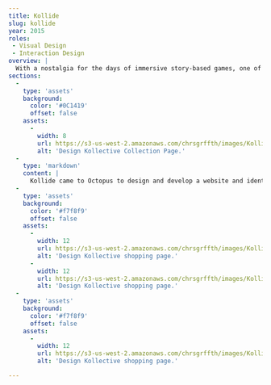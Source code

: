 ```yaml
---
title: Kollide
slug: kollide
year: 2015
roles:
 - Visual Design
 - Interaction Design
overview: |
  With a nostalgia for the days of immersive story-based games, one of the top executives of Blizzard Entertainment – the makers of World of Warcraft – and an experienced game tester and developer came together to kickstart a new age of gaming.
sections:
  -
    type: 'assets'
    background:
      color: '#0C1419'
      offset: false
    assets:
      -
        width: 8
        url: https://s3-us-west-2.amazonaws.com/chrsgrffth/images/Kollide-Landing.png
        alt: 'Design Kollective Collection Page.'
  -
    type: 'markdown'
    content: |
      Kollide came to Octopus to design and develop a website and identity to build interest for their budding independent game studio. With amazing concept art provided, I created the visual design for Kollide's marketing website and prepared it for hand-off to our developer [Sean Washington](http://seanwash.com).
  -
    type: 'assets'
    background:
      color: '#f7f8f9'
      offset: false
    assets:
      -
        width: 12
        url: https://s3-us-west-2.amazonaws.com/chrsgrffth/images/Kollide-Vision-Values.png
        alt: 'Design Kollective shopping page.'
      -
        width: 12
        url: https://s3-us-west-2.amazonaws.com/chrsgrffth/images/Kollide-Game-Story.png
        alt: 'Design Kollective shopping page.'
  -
    type: 'assets'
    background:
      color: '#f7f8f9'
      offset: false
    assets:
      -
        width: 12
        url: https://s3-us-west-2.amazonaws.com/chrsgrffth/images/Kollide-Blog-Post.png
        alt: 'Design Kollective shopping page.'

---
```

